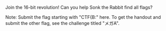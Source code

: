 Join the 16-bit revolution! Can you help Sonk the Rabbit find all flags?

Note: Submit the flag starting with "CTF{B:" here. To get the handout and submit the other flag, see the challenge titled "メガA".
